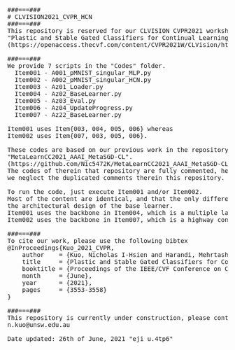 <pre>
###===###
# CLVISION2021_CVPR_HCN
###===###
This repository is reserved for our CLVISION CVPR2021 workshop paper 
"Plastic and Stable Gated Classifiers for Continual Learning".
(https://openaccess.thecvf.com/content/CVPR2021W/CLVision/html/Kuo_Plastic_and_Stable_Gated_Classifiers_for_Continual_Learning_CVPRW_2021_paper.html)

###===###
We provide 7 scripts in the "Codes" folder.
  Item001 - A001_pMNIST_singular_MLP.py
  Item002 - A002_pMNIST_singular_HCN.py
  Item003 - Az01_Loader.py
  Item004 - Az02_BaseLearner.py
  Item005 - Az03_Eval.py
  Item006 - Az04_UpdateProgress.py
  Item007 - Az22_BaseLearner.py

Item001 uses Item{003, 004, 005, 006} whereas
Item002 uses Item{007, 003, 005, 006}.

These codes are based on our previous work in the repository of
"MetaLearnCC2021_AAAI_MetaSGD-CL".
(https://github.com/Nic5472K/MetaLearnCC2021_AAAI_MetaSGD-CL)
The codes of therein that repository are fully commented, hence
we neglect the duplicated comments therein this repository.

To run the code, just execute Item001 and/or Item002.
Most of the content are identical, and that the only difference is in
the architectural design of the base learner.
Item001 uses the backbone in Item004, which is a multiple layer perceptron;
Item002 uses the backbone in Item007, which is a highway connection network (HCN).

###===###
To cite our work, please use the following bibtex
@InProceedings{Kuo_2021_CVPR,
    author    = {Kuo, Nicholas I-Hsien and Harandi, Mehrtash and Fourrier, Nicolas and Walder, Christian and Ferraro, Gabriela and Suominen, Hanna},
    title     = {Plastic and Stable Gated Classifiers for Continual Learning},
    booktitle = {Proceedings of the IEEE/CVF Conference on Computer Vision and Pattern Recognition (CVPR) Workshops},
    month     = {June},
    year      = {2021},
    pages     = {3553-3558}
}

###===###
This repository is currently under construction, please contact NicK via the email address
n.kuo@unsw.edu.au

Date updated: 26th of June, 2021 "eji u.4tp6"
</pre>
